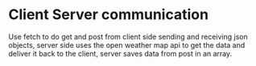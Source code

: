 # Client Server communication

Use fetch to do get and post from client side sending and receiving json objects, server side uses the open weather map api to get the data and deliver it back to the client, server saves data from post in an array.
